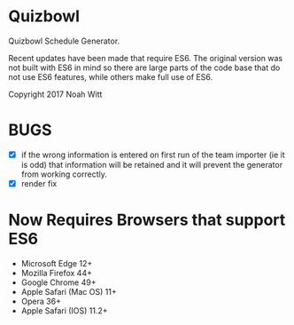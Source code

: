 # Quizbowl
Quizbowl Schedule Generator.

Recent updates have been made that require ES6. The original version was not built with ES6 in mind so there are large parts of the code base that do not use ES6 features, while others make full use of ES6.

Copyright 2017 Noah Witt

# BUGS
- [X] if the wrong information is entered on first run of the team importer (ie it is odd) that information will be retained and it will prevent the generator from working correctly.
- [X] render fix

# Now Requires Browsers that support ES6
 - Microsoft Edge 12+
 - Mozilla Firefox 44+
 - Google Chrome 49+
 - Apple Safari (Mac OS) 11+
 - Opera 36+
 -  Apple Safari (IOS) 11.2+
